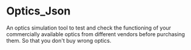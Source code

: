 # Optics_Json
An optics simulation tool to test and check the functioning of your commercially available optics from different vendors before purchasing them. So that you don't buy wrong optics.
